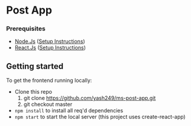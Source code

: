 # Post App

### Prerequisites
* [Node.Js](https://nodejs.org/) ([Setup Instructions](https://nodejs.org/en/download/package-manager/))
* [React.Js](https://reactjs.org/docs/create-a-new-react-app.html) ([Setup Instructions](https://reactjs.org/docs/create-a-new-react-app.html))

## Getting started

To get the frontend running locally:

- Clone this repo
  1. git clone https://github.com/yash249/ms-post-app.git
  2. git checkout master
- `npm install` to install all req'd dependencies
- `npm start` to start the local server (this project uses create-react-app)
